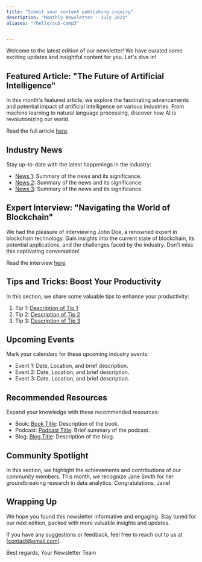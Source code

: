 ```yaml
---
title: "Submit your content publishing inquiry"
description: "Monthly Newsletter - July 2023"
aliases: "/hello/sub-camp3"


---
```

Welcome to the latest edition of our newsletter! We have curated some exciting updates and insightful content for you. Let's dive in!

## Featured Article: "The Future of Artificial Intelligence"

In this month's featured article, we explore the fascinating advancements and potential impact of artificial intelligence on various industries. From machine learning to natural language processing, discover how AI is revolutionizing our world.

Read the full article [here](link-to-article).

## Industry News

Stay up-to-date with the latest happenings in the industry:

- [News 1](link-to-news1): Summary of the news and its significance.
- [News 2](link-to-news2): Summary of the news and its significance.
- [News 3](link-to-news3): Summary of the news and its significance.

## Expert Interview: "Navigating the World of Blockchain"

We had the pleasure of interviewing John Doe, a renowned expert in blockchain technology. Gain insights into the current state of blockchain, its potential applications, and the challenges faced by the industry. Don't miss this captivating conversation!

Read the interview [here](link-to-interview).

## Tips and Tricks: Boost Your Productivity

In this section, we share some valuable tips to enhance your productivity:

1. Tip 1: [Description of Tip 1](link-to-tip1)
2. Tip 2: [Description of Tip 2](link-to-tip2)
3. Tip 3: [Description of Tip 3](link-to-tip3)

## Upcoming Events

Mark your calendars for these upcoming industry events:

- Event 1: Date, Location, and brief description.
- Event 2: Date, Location, and brief description.
- Event 3: Date, Location, and brief description.

## Recommended Resources

Expand your knowledge with these recommended resources:

- Book: [Book Title](link-to-book): Description of the book.
- Podcast: [Podcast Title](link-to-podcast): Brief summary of the podcast.
- Blog: [Blog Title](link-to-blog): Description of the blog.

## Community Spotlight

In this section, we highlight the achievements and contributions of our community members. This month, we recognize Jane Smith for her groundbreaking research in data analytics. Congratulations, Jane!

## Wrapping Up

We hope you found this newsletter informative and engaging. Stay tuned for our next edition, packed with more valuable insights and updates.

If you have any suggestions or feedback, feel free to reach out to us at [contact@email.com].

Best regards,
Your Newsletter Team
